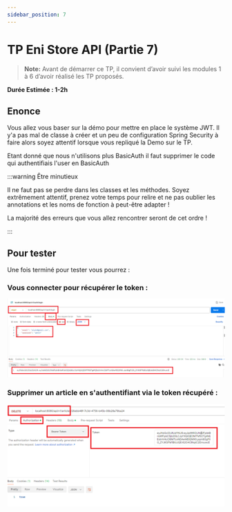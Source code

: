 ```yaml
---
sidebar_position: 7
---
```


# TP Eni Store API (Partie 7)

> **Note:** Avant de démarrer ce TP, il convient d’avoir suivi les modules 1 à 6 d’avoir réalisé les TP proposés.

**Durée Estimée : 1-2h**

## Enonce

Vous allez vous baser sur la démo pour mettre en place le système JWT. Il y'a pas mal de classe à créer et un peu de configuration Spring Security à faire alors soyez attentif lorsque vous repliqué la Demo sur le TP.

Etant donné que nous n'utilisons plus BasicAuth il faut supprimer le code qui authentifiais l'user en BasicAuth

:::warning Être minutieux

Il ne faut pas se perdre dans les classes et les méthodes. Soyez extrêmement attentif, prenez votre temps pour relire et ne pas oublier les annotations et les noms de fonction à peut-être adapter !

La majorité des erreurs que vous allez rencontrer seront de cet ordre !

:::

## Pour tester

Une fois terminé pour tester vous pourrez :

### Vous connecter pour récupérer le token :

![Diagram](img/tp_07_get_token.png)

### Supprimer un article en s'authentifiant via le token récupéré :

![Diagram](img/tp_07_delete_use_token.png)